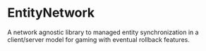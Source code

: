 # EntityNetwork
A network agnostic library to managed entity synchronization in a client/server model for gaming with eventual rollback features.
